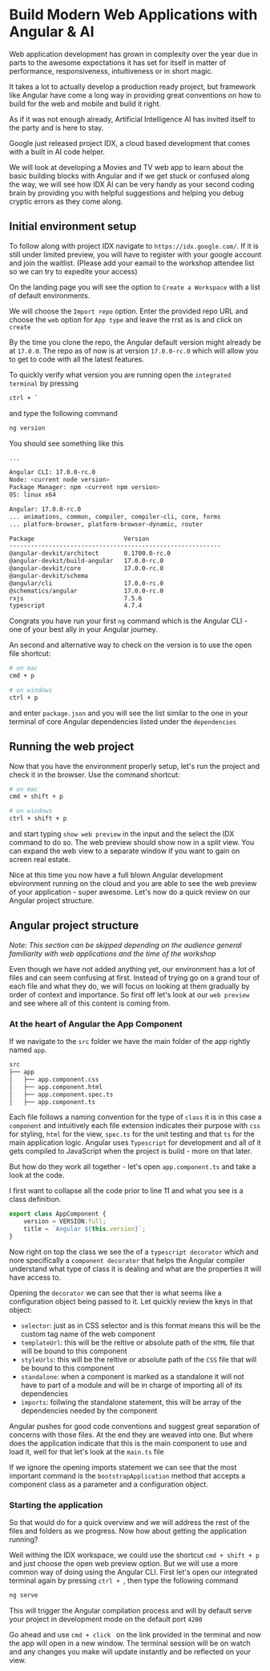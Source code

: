 # Build Modern Web Applications with Angular & AI

Web application development has grown in complexity over the year due in parts to the awesome expectations it has set for itself in matter of performance, responsiveness, intuitiveness or in short magic.

It takes a lot to actually develop a production ready project, but framework like Angular have come a long way in providing great conventions on how to build for the web and mobile and build it right.

As if it was not enough already, Artificial Intelligence AI has invited itself to the party and is here to stay. 

Google just released project IDX, a cloud based development that comes with a built in AI code helper. 

We will look at developing a Movies and TV web app to learn about the basic building blocks with Angular and if we get stuck or confused along the way, we will see how IDX AI can be very handy as your second coding brain by providing you with helpful suggestions and helping you debug cryptic errors as they come along.

## Initial environment setup

To follow along with project IDX navigate to `https://idx.google.com/`. If it is still under limited preview, you will have to register with your google account and join the waitlist. (Please add your eamail to the workshop attendee list so we can try to expedite your access)

On the landing page you will see the option to `Create a Workspace` with a list of default environments.

<!-- idx landing page placeholder -->

We will choose the `Import repo` option. Enter the provided repo URL and choose the `web` option for `App type` and leave the rrst as is and click on `create`

By the time you clone the repo, the Angular default version might already be at `17.0.0`. The repo as of now is at version `17.0.0-rc.0` which will allow you to get to code with all the latest features.

To quickly verify what version you are running open the `integrated terminal` by pressing 
```bash
ctrl + `
```

and type the following command

```bash
ng version
```

You should see something like this

```bash 
...

Angular CLI: 17.0.0-rc.0
Node: <current node version>
Package Manager: npm <current npm version>
OS: linux x64

Angular: 17.0.0-rc.0
... animations, common, compiler, compiler-cli, core, forms
... platform-browser, platform-browser-dynamic, router

Package                         Version
-----------------------------------------------------------
@angular-devkit/architect       0.1700.0-rc.0
@angular-devkit/build-angular   17.0.0-rc.0
@angular-devkit/core            17.0.0-rc.0
@angular-devkit/schema
@angular/cli                    17.0.0-rc.0
@schematics/angular             17.0.0-rc.0
rxjs                            7.5.6
typescript                      4.7.4
```
Congrats you have run your first `ng` command which is the Angular CLI - one of your best ally in your Angular journey.

An second and alternative way to check on the version is to use the open file shortcut: 

```bash
# on mac
cmd + p

# on windows
ctrl + p
```
and enter `package.json` and you will see the list similar to the one in your terminal of core Angular dependencies listed under the `dependencies`

## Running the web project

Now that you have the environment properly setup, let's run the project and check it in the browser. Use the command shortcut:

```bash
# on mac
cmd + shift + p

# on windows
ctrl + shift + p
```
and start typing `show web preview` in the input and the select the IDX command to do so. The web preview should show now in a split view. You can expand the web view to a separate window if you want to gain on screen real estate.

Nice at this time you now have a full blown Angular development ebvironment running on the cloud and you are able to see the web preview  of your application - super awesome. Let's now do a quick review on our Angular project structure.

## Angular project structure

_Note: This section can be skipped depending on the audience general familiarity with web applications and the time of the workshop_

Even though we have not added anything yet, our environment has a lot of files and can seem confusing at first. Instead of trying go on a grand tour of each file and what they do, we will focus on looking at them gradually by order of context and importance. So first off let's look at our `web preview` and see where all of this content is coming from.

### At the heart of Angular the App Component

If we navigate to the `src` folder we have the main folder of the app rightly named `app`.

```bash
src
├── app
│   ├── app.component.css
│   ├── app.component.html
│   ├── app.component.spec.ts
│   ├── app.component.ts
```
Each file follows a naming convention  for the type of `class` it is in this case a `component` and intuitively each file extension indicates their purpose with `css` for styling, `html` for the view, `spec.ts` for the unit testing and that `ts` for the main application logic. 
Angular uses `Typescript` for development and all of it gets compiled to JavaScript when the project is build - more on that later.

But how do they work all together - let's open `app.component.ts` and take a look at the code.

I first want to collapse all the code prior to line 11 and what you see is a class definition.

```typescript
export class AppComponent {
    version = VERSION.full;
    title = `Angular ${this.version}`;
}
```
Now right on top the class we see the of a `typescript decorator` which and nore specifically a `component decorator` that helps the Angular compiler understand what type of class it is dealing and what are the properties it will have access to. 

Opening the `decorator` we can see that ther is what seems like a configuration object being passed to it. Let quickly review the keys in that object:

* `selector`: just as in CSS selector and is this format means this will be the custom tag name of the web component
* `templateUrl`: this will be the reltive or absolute path of the `HTML` file that will be bound to this component
* `styleUrls`: this will be the reltive or absolute path of the `CSS` file that will be bound to this component
* `standalone`: when a component is marked as a standalone it will not have to part of a module and will be in charge of importing all of its dependencies
* `imports`: follwing the standalone statement, this will be array of the dependencies needed by the component 

Angular pushes for good code conventions and suggest great separation of concerns with those files. At the end they are weaved into one. But where does the application indicate that this is the main component to use and load it, well for that let's look at the `main.ts` file

If we ignore the opening imports statement we can see that the most important command is the `bootstrapApplication` method that accepts a component class as a parameter and a configuration object.

### Starting the application

So that would do for a quick overview and we will address the rest of the files and folders as we progress. Now how about getting the application running?

Well withing the IDX workspace, we could use the shortcut `cmd + shift + p` and just choose the open web preview option. But we will use a more common way of doing using the Angular CLI. First let's open our integrated terminal again by pressing `ctrl + `, then type the following command

```bash
ng serve
```
This will trigger the Angular compilation process and will by default serve your project in development mode on the default port `4200`

Go ahead and use `cmd + click ` on the link provided in the terminal and now the app will open in a new window. The terminal session will be on watch and any changes you make will update instantly and be reflected on your view.



